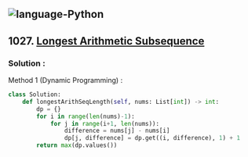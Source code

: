 ![language-Python](https://img.shields.io/badge/%20-Python-ffd43b?style=for-the-badge&logo=PYTHON)
---

## 1027. [Longest Arithmetic Subsequence](https://leetcode.com/problems/longest-arithmetic-subsequence)

### Solution :

Method 1 (Dynamic Programming) :
```python
class Solution:
    def longestArithSeqLength(self, nums: List[int]) -> int:
        dp = {}
        for i in range(len(nums)-1):
            for j in range(i+1, len(nums)):
                difference = nums[j] - nums[i]
                dp[j, difference] = dp.get((i, difference), 1) + 1
        return max(dp.values())
```
